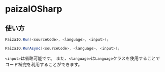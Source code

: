 # paizaIOSharp
 
## 使い方

```c#
PaizaIO.Run(<sourceCode>, <language>, <input>);
```

```c#
PaizaIO.RunAsync(<sourceCode>, <language>, <input>);
```

```<input>```は省略可能です。
また、```<language>```は```Language```クラスを使用することでコード補完を利用することができます。
